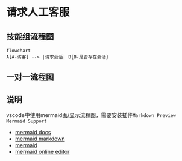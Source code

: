 <!--
 * @Author: jackning 270580156@qq.com
 * @Date: 2024-10-15 12:21:01
 * @LastEditors: jackning 270580156@qq.com
 * @LastEditTime: 2024-10-17 11:11:14
 * @Description: bytedesk.com https://github.com/Bytedesk/bytedesk
 *   Please be aware of the BSL license restrictions before installing Bytedesk IM – 
 *  selling, reselling, or hosting Bytedesk IM as a service is a breach of the terms and automatically terminates your rights under the license. 
 *  仅支持企业内部员工自用，严禁私自用于销售、二次销售或者部署SaaS方式销售 
 *  Business Source License 1.1: https://github.com/Bytedesk/bytedesk/blob/main/LICENSE 
 *  contact: 270580156@qq.com 
 *  联系：270580156@qq.com
 * Copyright (c) 2024 by bytedesk.com, All Rights Reserved. 
-->
# 请求人工客服

## 技能组流程图

```mermaid
flowchart
A[A-访客] --> |请求会话| B{B-是否存在会话}
```

## 一对一流程图

## 说明

vscode中使用mermaid画/显示流程图，需要安装插件`Markdown Preview Mermaid Support`

- [mermaid docs](https://mermaid.js.org/syntax/flowchart.html#circle-edge-example)
- [mermaid markdown](https://marketplace.visualstudio.com/items?itemName=bierner.markdown-mermaid)
- [mermaid](https://github.com/mermaid-js/mermaid)
- [mermaid online editor](https://mermaid.live/edit)
